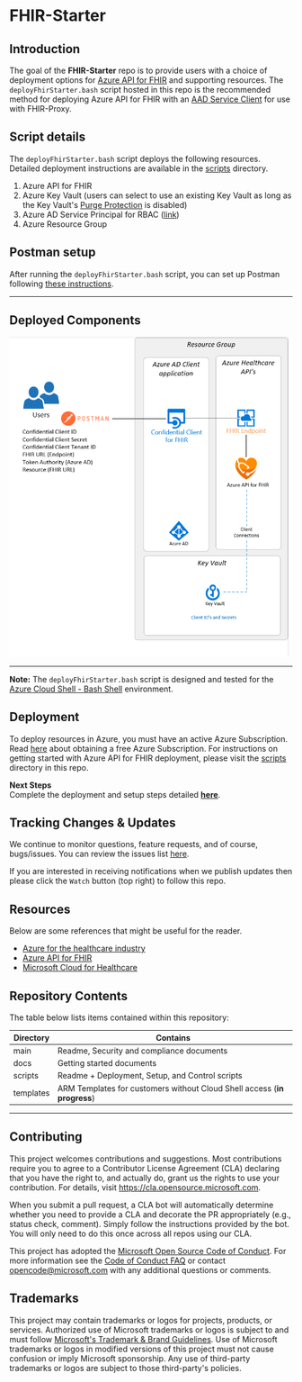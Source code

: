 # FHIR-Starter

## Introduction 

The goal of the **FHIR-Starter** repo is to provide users with a choice of deployment options for [Azure API for FHIR](https://docs.microsoft.com/en-us/azure/healthcare-apis/azure-api-for-fhir/overview) and supporting resources. The `deployFhirStarter.bash` script hosted in this repo is the recommended method for deploying Azure API for FHIR with an [AAD Service Client](https://docs.microsoft.com/en-us/azure/healthcare-apis/azure-api-for-fhir/register-confidential-azure-ad-client-app) for use with FHIR-Proxy.

## Script details
The `deployFhirStarter.bash` script deploys the following resources. Detailed deployment instructions are available in the [scripts](./scripts) directory.

1) Azure API for FHIR  
2) Azure Key Vault (users can select to use an existing Key Vault as long as the Key Vault's [Purge Protection](https://docs.microsoft.com/en-us/azure/key-vault/general/soft-delete-overview#:~:text=Purge%20protection%20is%20an%20optional,the%20retention%20period%20has%20passed.) is disabled)
3) Azure AD Service Principal for RBAC ([link](https://docs.microsoft.com/en-us/cli/azure/create-an-azure-service-principal-azure-cli))
4) Azure Resource Group

## Postman setup
After running the `deployFhirStarter.bash` script, you can set up Postman following [these instructions](https://github.com/microsoft/fhir-starter/blob/main/docs/postman.md).

---

## Deployed Components  

![deployment](./docs/images/architecture/deployment.png)

---
__Note:__ The `deployFhirStarter.bash` script is designed and tested for the [Azure Cloud Shell - Bash Shell](https://docs.microsoft.com/en-us/azure/cloud-shell/overview) environment. 

## Deployment
To deploy resources in Azure, you must have an active Azure Subscription. Read [here](https://azure.microsoft.com/en-us/free/) about obtaining a free Azure Subscription. For instructions on getting started with Azure API for FHIR deployment, please visit the [scripts](./scripts) directory in this repo. 


__Next Steps__  
Complete the deployment and setup steps detailed **[here](./scripts)**.


## Tracking Changes & Updates
We continue to monitor questions, feature requests, and of course, bugs/issues. You can review the issues list [here](https://github.com/microsoft/fhir-starter/issues).

If you are interested in receiving notifications when we publish updates then please click the `Watch` button (top right) to follow this repo. 

## Resources
Below are some references that might be useful for the reader.

* [Azure for the healthcare industry](https://azure.microsoft.com/en-us/industries/healthcare/)
* [Azure API for FHIR](https://azure.microsoft.com/en-us/services/azure-api-for-fhir/)
* [Microsoft Cloud for Healthcare](https://www.microsoft.com/en-us/industry/health/microsoft-cloud-for-healthcare)

## Repository Contents 

The table below lists items contained within this repository:

Directory       | Contains                                                
----------------|--------------------------------------------------
main            | Readme, Security and compliance documents 
docs            | Getting started documents  
scripts         | Readme + Deployment, Setup, and Control scripts  
templates       | ARM Templates for customers without Cloud Shell access (__in progress__)

---

## Contributing

This project welcomes contributions and suggestions.  Most contributions require you to agree to a
Contributor License Agreement (CLA) declaring that you have the right to, and actually do, grant us
the rights to use your contribution. For details, visit https://cla.opensource.microsoft.com.

When you submit a pull request, a CLA bot will automatically determine whether you need to provide
a CLA and decorate the PR appropriately (e.g., status check, comment). Simply follow the instructions
provided by the bot. You will only need to do this once across all repos using our CLA.

This project has adopted the [Microsoft Open Source Code of Conduct](https://opensource.microsoft.com/codeofconduct/).
For more information see the [Code of Conduct FAQ](https://opensource.microsoft.com/codeofconduct/faq/) or
contact [opencode@microsoft.com](mailto:opencode@microsoft.com) with any additional questions or comments.

## Trademarks

This project may contain trademarks or logos for projects, products, or services. Authorized use of Microsoft 
trademarks or logos is subject to and must follow 
[Microsoft's Trademark & Brand Guidelines](https://www.microsoft.com/en-us/legal/intellectualproperty/trademarks/usage/general).
Use of Microsoft trademarks or logos in modified versions of this project must not cause confusion or imply Microsoft sponsorship.
Any use of third-party trademarks or logos are subject to those third-party's policies.
